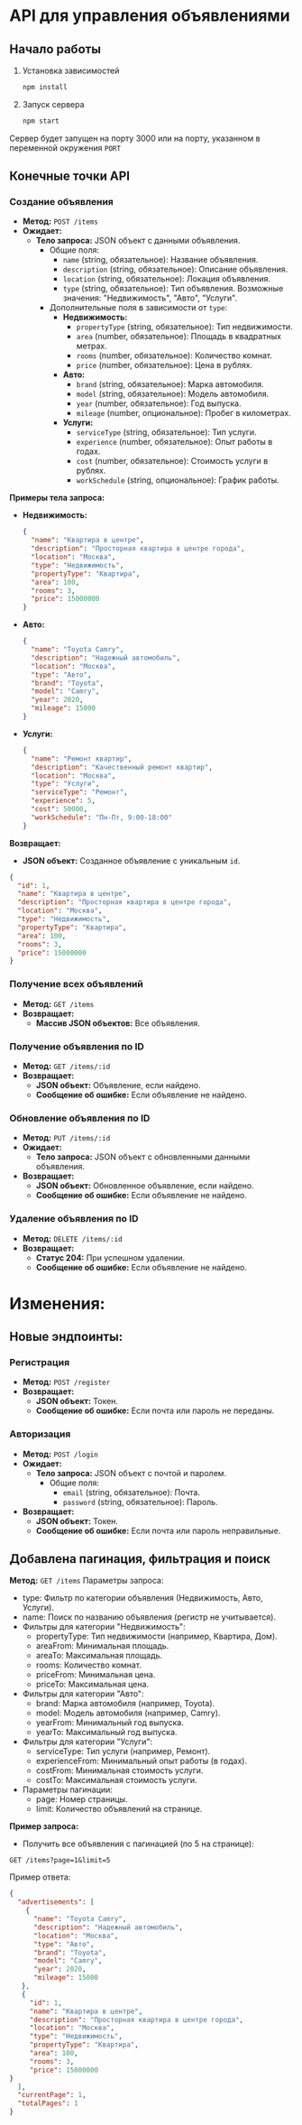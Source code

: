 # API для управления объявлениями

## Начало работы

1. Установка зависимостей

   ```bash
   npm install
   ```

2. Запуск сервера

   ```bash
   npm start
   ```

Сервер будет запущен на порту 3000 или на порту, указанном в переменной окружения `PORT`

## Конечные точки API

### Создание объявления

- **Метод:** `POST /items`
- **Ожидает:**
  - **Тело запроса:** JSON объект с данными объявления.
    - Общие поля:
      - `name` (string, обязательное): Название объявления.
      - `description` (string, обязательное): Описание объявления.
      - `location` (string, обязательное): Локация объявления.
      - `type` (string, обязательное): Тип объявления. Возможные значения: "Недвижимость", "Авто", "Услуги".
    - Дополнительные поля в зависимости от `type`:
      - **Недвижимость:**
        - `propertyType` (string, обязательное): Тип недвижимости.
        - `area` (number, обязательное): Площадь в квадратных метрах.
        - `rooms` (number, обязательное): Количество комнат.
        - `price` (number, обязательное): Цена в рублях.
      - **Авто:**
        - `brand` (string, обязательное): Марка автомобиля.
        - `model` (string, обязательное): Модель автомобиля.
        - `year` (number, обязательное): Год выпуска.
        - `mileage` (number, опциональное): Пробег в километрах.
      - **Услуги:**
        - `serviceType` (string, обязательное): Тип услуги.
        - `experience` (number, обязательное): Опыт работы в годах.
        - `cost` (number, обязательное): Стоимость услуги в рублях.
        - `workSchedule` (string, опциональное): График работы.

**Примеры тела запроса:**

- **Недвижимость:**

  ```json
  {
    "name": "Квартира в центре",
    "description": "Просторная квартира в центре города",
    "location": "Москва",
    "type": "Недвижимость",
    "propertyType": "Квартира",
    "area": 100,
    "rooms": 3,
    "price": 15000000
  }
  ```

- **Авто:**

  ```json
  {
    "name": "Toyota Camry",
    "description": "Надежный автомобиль",
    "location": "Москва",
    "type": "Авто",
    "brand": "Toyota",
    "model": "Camry",
    "year": 2020,
    "mileage": 15000
  }
  ```

- **Услуги:**
  ```json
  {
    "name": "Ремонт квартир",
    "description": "Качественный ремонт квартир",
    "location": "Москва",
    "type": "Услуги",
    "serviceType": "Ремонт",
    "experience": 5,
    "cost": 50000,
    "workSchedule": "Пн-Пт, 9:00-18:00"
  }
  ```

**Возвращает:**

- **JSON объект:** Созданное объявление с уникальным `id`.

```json
{
  "id": 1,
  "name": "Квартира в центре",
  "description": "Просторная квартира в центре города",
  "location": "Москва",
  "type": "Недвижимость",
  "propertyType": "Квартира",
  "area": 100,
  "rooms": 3,
  "price": 15000000
}
```

### Получение всех объявлений

- **Метод:** `GET /items`
- **Возвращает:**
  - **Массив JSON объектов:** Все объявления.

### Получение объявления по ID

- **Метод:** `GET /items/:id`
- **Возвращает:**
  - **JSON объект:** Объявление, если найдено.
  - **Сообщение об ошибке:** Если объявление не найдено.

### Обновление объявления по ID

- **Метод:** `PUT /items/:id`
- **Ожидает:**
  - **Тело запроса:** JSON объект с обновленными данными объявления.
- **Возвращает:**
  - **JSON объект:** Обновленное объявление, если найдено.
  - **Сообщение об ошибке:** Если объявление не найдено.

### Удаление объявления по ID

- **Метод:** `DELETE /items/:id`
- **Возвращает:**
  - **Статус 204:** При успешном удалении.
  - **Сообщение об ошибке:** Если объявление не найдено.
 
# Изменения:
## Новые эндпоинты:

### Регистрация

- **Метод:** `POST /register`
- **Возвращает:**
  - **JSON объект:** Токен.
  - **Сообщение об ошибке:** Если почта или пароль не переданы.
 
### Авторизация

- **Метод:** `POST /login`
- **Ожидает:**
  - **Тело запроса:** JSON объект с почтой и паролем.
    - Общие поля:
      - `email` (string, обязательное): Почта.
      - `password` (string, обязательное): Пароль.
- **Возвращает:**
  - **JSON объект:** Токен.
  - **Сообщение об ошибке:** Если почта или пароль неправильные.
 
## Добавлена пагинация, фильтрация и поиск 
**Метод:** `GET /items`
Параметры запроса:
 - type: Фильтр по категории объявления (Недвижимость, Авто, Услуги).
 - name: Поиск по названию объявления (регистр не учитывается).
 - Фильтры для категории "Недвижимость":
    - propertyType:  Тип недвижимости (например, Квартира, Дом).
    - areaFrom: Минимальная площадь.
    - areaTo: Максимальная площадь.
    - rooms: Количество комнат.
    - priceFrom: Минимальная цена.
    - priceTo: Максимальная цена.
 - Фильтры для категории "Авто":
    - brand: Марка автомобиля (например, Toyota).
    - model: Модель автомобиля (например, Camry).
    - yearFrom: Минимальный год выпуска.
    - yearTo: Максимальный год выпуска.
 - Фильтры для категории "Услуги":
    - serviceType: Тип услуги (например, Ремонт).
    - experienceFrom: Минимальный опыт работы (в годах).
    - costFrom: Минимальная стоимость услуги.
    - costTo: Максимальная стоимость услуги.
 - Параметры пагинации:
    - page: Номер страницы.
    - limit: Количество объявлений на странице.

**Пример запроса:**
 - Получить все объявления с пагинацией (по 5 на странице):
```
GET /items?page=1&limit=5
```
Пример ответа:
```json
{
  "advertisements": [
    {
      "name": "Toyota Camry",
      "description": "Надежный автомобиль",
      "location": "Москва",
      "type": "Авто",
      "brand": "Toyota",
      "model": "Camry",
      "year": 2020,
      "mileage": 15000
   },
   {
     "id": 1,
     "name": "Квартира в центре",
     "description": "Просторная квартира в центре города",
     "location": "Москва",
     "type": "Недвижимость",
     "propertyType": "Квартира",
     "area": 100,
     "rooms": 3,
     "price": 15000000
}
  ],
  "currentPage": 1,
  "totalPages": 1
}
```

